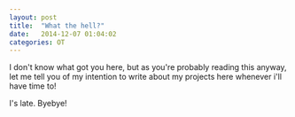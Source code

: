 ```yaml
---
layout: post
title:  "What the hell?"
date:   2014-12-07 01:04:02
categories: OT
---
```

I don't know what got you here, but as you're probably reading this anyway,
let me tell you of my intention to write about my projects here whenever i'll
have time to!

I's late. Byebye!
